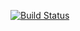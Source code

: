  [![Build Status](https://travis-ci.org/andrewl/wherearetheyflyingto.svg?branch=master)](https://travis-ci.org/stripe/stripe-ios) 
